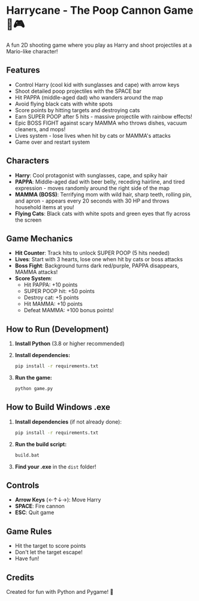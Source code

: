 # Harrycane - The Poop Cannon Game 💩🎮

A fun 2D shooting game where you play as Harry and shoot projectiles at a Mario-like character!

## Features
- Control Harry (cool kid with sunglasses and cape) with arrow keys
- Shoot detailed poop projectiles with the SPACE bar
- Hit PAPPA (middle-aged dad) who wanders around the map
- Avoid flying black cats with white spots
- Score points by hitting targets and destroying cats
- Earn SUPER POOP after 5 hits - massive projectile with rainbow effects!
- Epic BOSS FIGHT against scary MAMMA who throws dishes, vacuum cleaners, and mops!
- Lives system - lose lives when hit by cats or MAMMA's attacks
- Game over and restart system

## Characters
- **Harry**: Cool protagonist with sunglasses, cape, and spiky hair
- **PAPPA**: Middle-aged dad with beer belly, receding hairline, and tired expression - moves randomly around the right side of the map
- **MAMMA (BOSS)**: Terrifying mom with wild hair, sharp teeth, rolling pin, and apron - appears every 20 seconds with 30 HP and throws household items at you!
- **Flying Cats**: Black cats with white spots and green eyes that fly across the screen

## Game Mechanics
- **Hit Counter**: Track hits to unlock SUPER POOP (5 hits needed)
- **Lives**: Start with 3 hearts, lose one when hit by cats or boss attacks
- **Boss Fight**: Background turns dark red/purple, PAPPA disappears, MAMMA attacks!
- **Score System**: 
  - Hit PAPPA: +10 points
  - SUPER POOP hit: +50 points
  - Destroy cat: +5 points
  - Hit MAMMA: +10 points
  - Defeat MAMMA: +100 bonus points!

## How to Run (Development)

1. **Install Python** (3.8 or higher recommended)

2. **Install dependencies:**
   ```bash
   pip install -r requirements.txt
   ```

3. **Run the game:**
   ```bash
   python game.py
   ```

## How to Build Windows .exe

1. **Install dependencies** (if not already done):
   ```bash
   pip install -r requirements.txt
   ```

2. **Run the build script:**
   ```bash
   build.bat
   ```

3. **Find your .exe** in the `dist` folder!

## Controls
- **Arrow Keys** (←↑↓→): Move Harry
- **SPACE**: Fire cannon
- **ESC**: Quit game

## Game Rules
- Hit the target to score points
- Don't let the target escape!
- Have fun!

## Credits
Created for fun with Python and Pygame! 🎉
